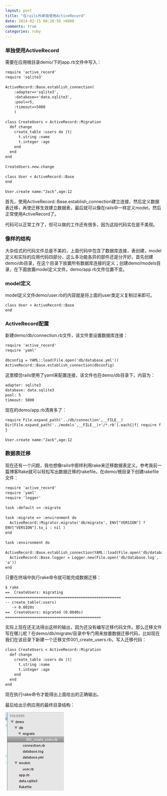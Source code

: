 ```yaml
---
layout: post
title: "在rails外单独使用ActiveRecord"
date: 2014-02-15 00:20:50 +0800
comments: true
categories: ruby
---
```


### 单独使用ActiveRecord

需要在应用根目录demo/下的app.rb文件中写入：

	require 'active_record'  
	require 'sqlite3'  
	  
	ActiveRecord::Base.establish_connection(  
	    :adapter=>'sqlite3',  
	    :database=>'data.sqlite3',  
	    :pool=>5,  
	    :timeout=>5000  
	    )  
	  
	class CreateUsers < ActiveRecord::Migration  
	  def change  
	    create_table :users do |t|  
	      t.string :name  
	      t.integer :age  
	    end 
	  end  
	end  
	
	CreateUsers.new.change
	  
	class User < ActiveRecord::Base  
	end  
	
	User.create name:"Jack",age:12

首先，使用ActiveRecord::Base.establish_connection建立连接，然后定义数据表迁移，再使迁移生效建立数据表，最后就可以像在rails中一样定义model，然后正常使用ActiveRecord了。

代码可以正常工作了，但可以做的工作还有很多，因为这段代码实在是不美观。

### 像样的结构

大杂烩式的代码文件总是不美的，上面代码中包含了数据库连接，表创建，model定义和实际的应用代码四部分，这么多功能各异的部件还是分开好。首先创建demo/db目录，在这个目录下放置所有数据库连接的定义；创建demo/models目录，在下面放置model定义文件。demo/app.rb文件位置不变。

### model定义

model定义文件demo/user.rb的内容就是将上面的user类定义复制过来即可。

	class User < ActiveRecord::Base
	end

### ActiveRecord配置

新建demo/db/connection.rb文件，该文件里设置数据库连接：

	require 'active_record'
	require 'yaml'
	
	dbconfig = YAML::load(File.open('db/database.yml'))
	ActiveRecord::Base.establish_connection(dbconfig)

这里模仿rails使用了yaml来配置连接，该文件也在demo/db目录下，内容为：

	adapter: sqlite3
	database: data.sqlite3
	pool: 5
	timeout: 5000

现在的demo/app.rb清爽多了：

	require File.expand_path('../db/connection',__FILE__)
	Dir[File.expand_path('../models',__FILE__)+'/*.rb'].each{|f| require f }
	
	User.create name:"Jack",age:12

### 数据表迁移

现在还有一个问题，我也想像rails中那样利用rake来迁移数据表定义。参考我前一篇博客Rake就可以轻松写出数据迁移的rakefile。在demo/根目录下创建rakefile文件：

	require 'active_record'
	require 'yaml'
	require 'logger'
	
	task :default => :migrate
	
	task :migrate => :environment do
	  ActiveRecord::Migrator.migrate('db/migrate', ENV["VERSION"] ? ENV["VERSION"].to_i : nil )
	end
	
	task :environment do
	  ActiveRecord::Base.establish_connection(YAML::load(File.open('db/database.yml')))
	  ActiveRecord::Base.logger = Logger.new(File.open('db/database.log', 'a'))
	end

只要在终端中执行rake命令就可能完成数据迁移：

	$ rake
	==  CreateUsers: migrating ====================================================
	-- create_table(:users)
	   -> 0.0020s
	==  CreateUsers: migrated (0.0040s) ===========================================

实际上现在还无法得出这样的输出，因为还没有编写迁移代码文件。那么迁移文件写在哪儿呢？在demo/db/migrate/目录中专门用来放置数据迁移代码，比如现在我们在该目录下新建一个迁移文件001_create_users.rb，写入迁移代码：

	class CreateUsers < ActiveRecord::Migration  
	  def change  
	    create_table :users do |t|  
	      t.string :name  
	      t.integer :age  
	    end 
	  end  
	end  

现在执行rake命令才能得出上面给出的正确输出。

最后给出示例应用的最终目录结构：

![image](../images/20131203203056312.png)